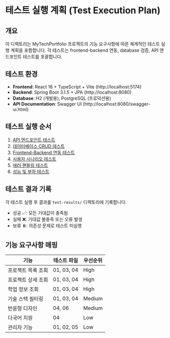 # 테스트 실행 계획 (Test Execution Plan)

## 개요

이 디렉토리는 MyTechPortfolio 프로젝트의 기능 요구사항에 따른 체계적인 테스트 실행 계획을 포함합니다. 각 테스트는 frontend-backend 연동, database 검증, API 엔드포인트 테스트를 포괄합니다.

## 테스트 환경

- **Frontend**: React 18 + TypeScript + Vite (http://localhost:5174)
- **Backend**: Spring Boot 3.1.5 + JPA (http://localhost:8080)
- **Database**: H2 (개발용), PostgreSQL (프로덕션용)
- **API Documentation**: Swagger UI (http://localhost:8080/swagger-ui.html)

## 테스트 실행 순서

1. [API 엔드포인트 테스트](./01-api-endpoints-test.md)
2. [데이터베이스 CRUD 테스트](./02-database-crud-test.md)
3. [Frontend-Backend 연동 테스트](./03-integration-test.md)
4. [사용자 시나리오 테스트](./04-user-scenario-test.md)
5. [에러 핸들링 테스트](./05-error-handling-test.md)
6. [성능 및 부하 테스트](./06-performance-test.md)

## 테스트 결과 기록

각 테스트 실행 후 결과를 `test-results/` 디렉토리에 기록합니다.

- 성공 ✅: 모든 기대값이 충족됨
- 실패 ❌: 기대값 불충족 또는 오류 발생
- 보류 ⏸️: 의존성 문제로 테스트 미실행

## 기능 요구사항 매핑

| 기능 | 테스트 파일 | 우선순위 |
|------|-------------|----------|
| 프로젝트 목록 조회 | 01, 03, 04 | High |
| 프로젝트 상세 조회 | 01, 03, 04 | High |
| 학업 정보 조회 | 01, 03, 04 | High |
| 기술 스택 필터링 | 01, 03, 04 | Medium |
| 반응형 디자인 | 04, 06 | Medium |
| 다국어 지원 | 04 | Low |
| 관리자 기능 | 01, 02, 05 | Low |
